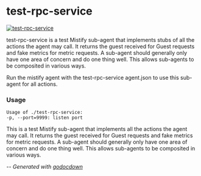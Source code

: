 # test-rpc-service

[![test-rpc-service](https://godoc.org/github.com/mistifyio/mistify-agent/examples/test-rpc-service?status.png)](https://godoc.org/github.com/mistifyio/mistify-agent/examples/test-rpc-service)

test-rpc-service is a test Mistify sub-agent that implements stubs of all the
actions the agent may call. It returns the guest received for Guest requests and
fake metrics for metric requests. A sub-agent should generally only have one
area of concern and do one thing well. This allows sub-agents to be composited
in various ways.

Run the mistify agent with the test-rpc-service agent.json to use this sub-agent
for all actions.

### Usage

    Usage of ./test-rpc-service:
    -p, --port=9999: listen port

This is a test Mistify sub-agent that implements all the actions the agent may
call. It returns the guest received for Guest requests and fake metrics for
metric requests. A sub-agent should generally only have one area of concern and
do one thing well. This allows sub-agents to be composited in various ways.


--
*Generated with [godocdown](https://github.com/robertkrimen/godocdown)*
